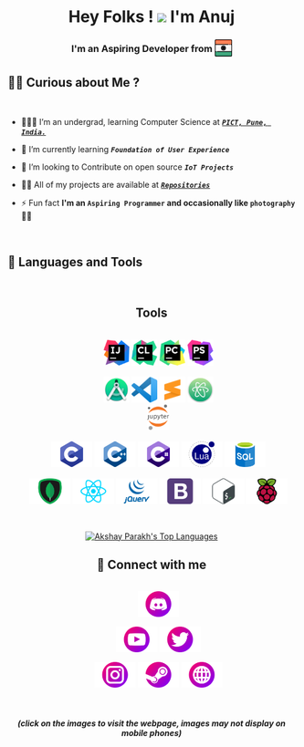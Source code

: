 <h1 align="center">Hey Folks ! <img src="https://raw.githubusercontent.com/MartinHeinz/MartinHeinz/master/wave.gif" width="30px"> I'm Anuj</h1>
<h3 align="center">I'm an Aspiring Developer from <sub><sub><img src="assets/india_flag.png" width="30px"></sub></sub></h3>

## 🙋‍♂️ Curious about Me ? 
<br/>

- 👨🏻‍🎓 I’m an undergrad, learning Computer Science at **_[`PICT, Pune, India.`](https://pict.edu/about_us/)_** 

- 🔭 I’m currently learning **_`Foundation of User Experience`_**

- 👯 I’m looking to Contribute on open source **_`IoT Projects`_**

- 👨‍💻 All of my projects are available at **_[`Repositories`](https://github.com/AnujMutha?tab=repositories)_**

- ⚡ Fun fact **I'm an `Aspiring Programmer` and occasionally like `photography` 🎥📸**
<br/>

## 🚀 Languages and Tools
<br/>
<h2 align="center">Tools</h2>
<ul align="center">
  <br/>
  <a href="https://www.jetbrains.com/intellij/"><img alt="IntelliJ" height="45px" src="tools/intellij.png"/></a>
  <a href="https://www.jetbrains.com/clion/"><img alt="CLion" height="45px" src="tools/clion.svg"/></a>
  <a href="https://www.jetbrains.com/pycharm/"><img alt="PyCharm" height="45px" src="tools/pycharm.png"/></a>
  <a href="https://www.jetbrains.com/phpstorm/"><img alt="PHPStorm" height="45px" src="tools/phpstorm.png"/></a>   <br/>
<br/>
  <a href="https://www.jetbrains.com/intellij/"><img alt="Android Studio" height="45px" src="tools/android_studio.png"/></a>
  <a href="https://www.jetbrains.com/clion/"><img alt="VSCode" height="45px" src="tools/vscode.png"/></a>
  <a href="https://www.jetbrains.com/pycharm/"><img alt="Sublime" height="45px" src="tools/sublime_text.png"/></a>
  <a href="https://www.jetbrains.com/phpstorm/"><img alt="Atom" height="45px" src="tools/atom.png"/></a>   <br/>
  <a href="https://en.wikipedia.org/wiki/SQL"><img alt="Jupyter" height="45px" src="tools/jupyter.png"/></a>
  <br/>
<br/>
  <a href="https://en.wikipedia.org/wiki/C_(programming_language)"><img height="45px" src="https://raw.githubusercontent.com/AkshayCraZzY/AkshayCraZzY/main/skills/C.png"/></a>
  <a href="https://en.wikipedia.org/wiki/C%2B%2B"><img height="45px" src="https://raw.githubusercontent.com/AkshayCraZzY/AkshayCraZzY/main/skills/C++.png"/></a>
  <a href="https://docs.microsoft.com/es-es/dotnet/csharp/"><img height="45px" src="https://raw.githubusercontent.com/AkshayCraZzY/AkshayCraZzY/main/skills/CSharp.png"/></a>
  <a href="https://lua.org/"><img height="45px" src="https://raw.githubusercontent.com/AkshayCraZzY/AkshayCraZzY/main/skills/Lua.png"/></a>
  <a href="https://en.wikipedia.org/wiki/SQL"><img height="45px" src="https://raw.githubusercontent.com/AkshayCraZzY/AkshayCraZzY/main/skills/SQL.png"/></a>
  <br/>
<br/>
  <a href="https://mongodb.com/"><img height="45px" src="https://raw.githubusercontent.com/AkshayCraZzY/AkshayCraZzY/main/skills/MongoDB.png"/></a>
  <a href="https://reactjs.org/"><img height="45px" src="https://raw.githubusercontent.com/AkshayCraZzY/AkshayCraZzY/main/skills/React.png"/></a>
  <a href="https://jquery.com/"><img height="45px" src="https://raw.githubusercontent.com/AkshayCraZzY/AkshayCraZzY/main/skills/JQuery.png"/></a>
  <a href="https://getbootstrap.com"><img height="45px" src="https://raw.githubusercontent.com/AkshayCraZzY/AkshayCraZzY/main/skills/Bootstrap.png"/></a>
  <a href="https://en.wikipedia.org/wiki/Bash_(Unix_shell)"><img height="45px" src="https://raw.githubusercontent.com/AkshayCraZzY/AkshayCraZzY/main/skills/Bash.png"/></a>
  <a href="https://raspberrypi.org/"><img height="45px" src="https://raw.githubusercontent.com/AkshayCraZzY/AkshayCraZzY/main/skills/Raspberry Pi.png"/></a>
</ul>

<br/>

<p align="center">
    <a href="https://github.com/AkshayCraZzY"><img alt="Akshay Parakh's Top Languages" src="https://github-readme-stats.vercel.app/api/top-langs/?username=akshaycrazzy&langs_count=8&count_private=true&layout=compact&theme=blue-green&hide_border=true&bg_color=0D1117" /></a>
</p>

<h2 align="center">💬 Connect with me</h2>
<ul align="center">
  <br/>
  <a href="https://discordapp.com/users/223083258433241088"><img height="45px" src="https://raw.githubusercontent.com/AkshayCraZzY/AkshayCraZzY/main/contact/Discord.png"/></a>

<a href="https://www.youtube.com/crazzyak"><img height="45px" src="https://raw.githubusercontent.com/AkshayCraZzY/AkshayCraZzY/main/contact/Youtube.png"/></a>
<a href="https://twitter.com/akshayparakh98"><img height="45px" src="https://raw.githubusercontent.com/AkshayCraZzY/AkshayCraZzY/main/contact/Twitter.png"/></a>

<a href="https://www.instagram.com/akki_parakh/"><img height="45px" src="https://raw.githubusercontent.com/AkshayCraZzY/AkshayCraZzY/main/contact/Instagram.png"/></a>
<a href="https://steamcommunity.com/id/Cra7zY/"><img height="45px" src="https://raw.githubusercontent.com/AkshayCraZzY/AkshayCraZzY/main/contact/Steam.png"/></a>
<a href="mailto:akshayparakh98@gmail.com?subject=From Github"><img height="45px" src="https://raw.githubusercontent.com/AkshayCraZzY/AkshayCraZzY/main/contact/Website.png"/></a>
</ul>
<br/>
<h5 align="center">(click on the images to visit the webpage, images may not display on mobile phones)</h5>